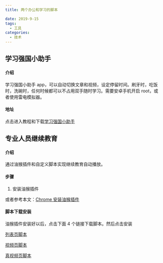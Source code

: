 ```yaml
---
title: 两个办公和学习的脚本

date: 2019-9-15
tags:
  - 工具
categories:
  - 技术
---
```


## 学习强国小助手

#### 介绍

学习强国小助手 app，可以自动切换文章和视频，设定停留时间。刷牙时，吃饭时，洗碗时，任何时候都可以不占用双手随时学习。需要安卓手机开启 root，或者使用雷电模拟器。

#### 地址

点击进入教程和下载[学习强国小助手](https://www.jianshu.com/p/f30f3490ebcb)

## 专业人员继续教育

#### 介绍

通过油猴插件和自定义脚本实现继续教育自动播放。

#### 步骤

1. 安装油猴插件

或者参考本文：[Chrome 安装油猴插件](../article_tech/zhuceYouhou)

#### 脚本下载安装

油猴插件安装好以后，点击下面 4 个链接下载脚本。然后点击安装

[列表页脚本](https://github.com/Rackar/myTamperMonkeyLibs/raw/master/zhuanji_jixujiaoyu/liebiaoye.user.js)

[视频页脚本](https://github.com/Rackar/myTamperMonkeyLibs/raw/master/zhuanji_jixujiaoyu/video.user.js)

[真视频页脚本](https://github.com/Rackar/myTamperMonkeyLibs/raw/master/zhuanji_jixujiaoyu/trueVideo.user.js)
